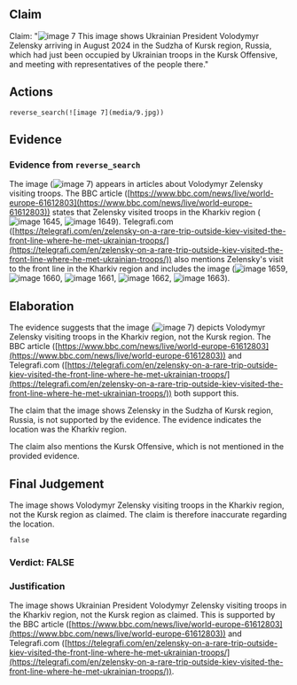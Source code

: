 ## Claim
Claim: "![image 7](media/9.jpg) This image shows Ukrainian President Volodymyr Zelensky arriving in August 2024 in the Sudzha of Kursk region, Russia, which had just been occupied by Ukrainian troops in the Kursk Offensive, and meeting with representatives of the people there."

## Actions
```
reverse_search(![image 7](media/9.jpg))
```

## Evidence
### Evidence from `reverse_search`
The image (![image 7](media/9.jpg)) appears in articles about Volodymyr Zelensky visiting troops. The BBC article ([https://www.bbc.com/news/live/world-europe-61612803](https://www.bbc.com/news/live/world-europe-61612803)) states that Zelensky visited troops in the Kharkiv region (![image 1645](media/2025-08-07_18-56-1754592993-497460.jpg), ![image 1649](media/2025-08-07_18-56-1754592994-650835.jpg)). Telegrafi.com ([https://telegrafi.com/en/zelensky-on-a-rare-trip-outside-kiev-visited-the-front-line-where-he-met-ukrainian-troops/](https://telegrafi.com/en/zelensky-on-a-rare-trip-outside-kiev-visited-the-front-line-where-he-met-ukrainian-troops/)) also mentions Zelensky's visit to the front line in the Kharkiv region and includes the image (![image 1659](media/2025-08-07_18-56-1754593005-143128.jpg), ![image 1660](media/2025-08-07_18-56-1754593005-418413.jpg), ![image 1661](media/2025-08-07_18-56-1754593005-627711.jpg), ![image 1662](media/2025-08-07_18-56-1754593005-875010.jpg), ![image 1663](media/2025-08-07_18-56-1754593006-112982.jpg)).


## Elaboration
The evidence suggests that the image (![image 7](media/9.jpg)) depicts Volodymyr Zelensky visiting troops in the Kharkiv region, not the Kursk region. The BBC article ([https://www.bbc.com/news/live/world-europe-61612803](https://www.bbc.com/news/live/world-europe-61612803)) and Telegrafi.com ([https://telegrafi.com/en/zelensky-on-a-rare-trip-outside-kiev-visited-the-front-line-where-he-met-ukrainian-troops/](https://telegrafi.com/en/zelensky-on-a-rare-trip-outside-kiev-visited-the-front-line-where-he-met-ukrainian-troops/)) both support this.

The claim that the image shows Zelensky in the Sudzha of Kursk region, Russia, is not supported by the evidence. The evidence indicates the location was the Kharkiv region.

The claim also mentions the Kursk Offensive, which is not mentioned in the provided evidence.


## Final Judgement
The image shows Volodymyr Zelensky visiting troops in the Kharkiv region, not the Kursk region as claimed. The claim is therefore inaccurate regarding the location.

`false`

### Verdict: FALSE

### Justification
The image shows Ukrainian President Volodymyr Zelensky visiting troops in the Kharkiv region, not the Kursk region as claimed. This is supported by the BBC article ([https://www.bbc.com/news/live/world-europe-61612803](https://www.bbc.com/news/live/world-europe-61612803)) and Telegrafi.com ([https://telegrafi.com/en/zelensky-on-a-rare-trip-outside-kiev-visited-the-front-line-where-he-met-ukrainian-troops/](https://telegrafi.com/en/zelensky-on-a-rare-trip-outside-kiev-visited-the-front-line-where-he-met-ukrainian-troops/)).
